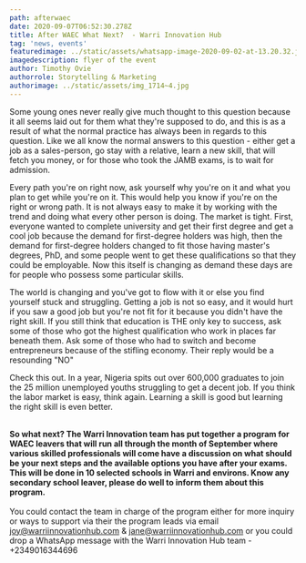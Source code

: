 ```yaml
---
path: afterwaec
date: 2020-09-07T06:52:30.278Z
title: After WAEC What Next?  - Warri Innovation Hub
tag: 'news, events'
featuredimage: ../static/assets/whatsapp-image-2020-09-02-at-13.20.32.jpeg
imagedescription: flyer of the event
author: Timothy Ovie
authorrole: Storytelling & Marketing
authorimage: ../static/assets/img_1714~4.jpg
---
```

<!--StartFragment-->

Some young ones never really give much thought to this question because it all seems laid out for them what they're supposed to do, and this is as a result of what the normal practice has always been in regards to this question. Like we all know the normal answers to this question - either get a job as a sales-person, go stay with a relative, learn a new skill, that will fetch you money, or for those who took the JAMB exams, is to wait for admission.



Every path you're on right now, ask yourself why you're on it and what you plan to get while you're on it. This would help you know if you're on the right or wrong path. It is not always easy to make it by working with the trend and doing what every other person is doing. The market is tight. First, everyone wanted to complete university and get their first degree and get a cool job because the demand for first-degree holders was high, then the demand for first-degree holders changed to fit those having master's degrees, PhD, and some people went to get these qualifications so that they could be employable. Now this itself is changing as demand these days are for people who possess some particular skills.



The world is changing and you've got to flow with it or else you find yourself stuck and struggling. Getting a job is not so easy, and it would hurt if you saw a good job but you're not fit for it because you didn't have the right skill. If you still think that education is THE only key to success, ask some of those who got the highest qualification who work in places far beneath them. Ask some of those who had to switch and become entrepreneurs because of the stifling economy. Their reply would be a resounding "NO"



Check this out. In a year, Nigeria spits out over 600,000 graduates to join the 25 million unemployed youths struggling to get a decent job. If you think the labor market is easy, think again. Learning a skill is good but learning the right skill is even better.

**\
So what next? The Warri Innovation team has put together a program for WAEC leavers that will run all through the month of September where various skilled professionals will come have a discussion on what should be your next steps and the available options you have after your exams. This will be done in 10 selected schools in Warri and environs. Know any secondary school leaver, please do well to inform them about this program.**\
\
You could contact the team in charge of the program either for more inquiry or ways to support via their the program leads via email joy@warriinnovationhub.com & jane@warriinnovationhub.com or you could drop a WhatsApp message with the Warri Innovation Hub team - +2349016344696

<!--EndFragment-->
